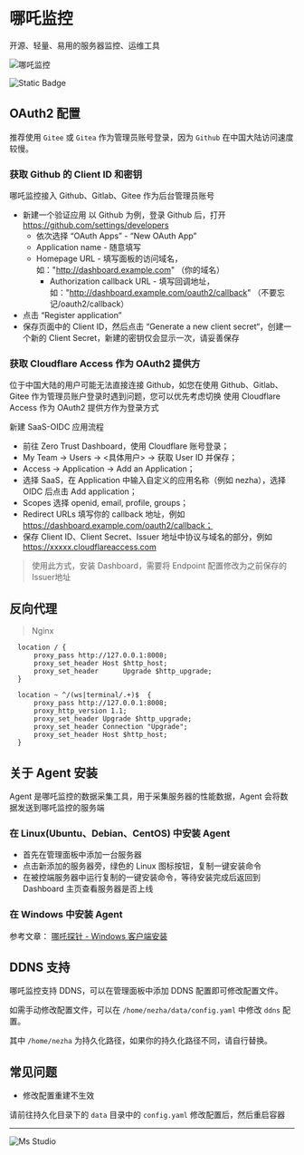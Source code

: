 # 哪吒监控

开源、轻量、易用的服务器监控、运维工具

![哪吒监控](https://file.lifebus.top/imgs/nezha_logo.svg)

![Static Badge](https://img.shields.io/badge/%E6%96%B0%E7%96%86%E8%90%8C%E6%A3%AE%E8%BD%AF%E4%BB%B6%E5%BC%80%E5%8F%91%E5%B7%A5%E4%BD%9C%E5%AE%A4-%E6%8F%90%E4%BE%9B%E6%8A%80%E6%9C%AF%E6%94%AF%E6%8C%81-blue)

## OAuth2 配置

推荐使用 `Gitee` 或 `Gitea` 作为管理员账号登录，因为 `Github` 在中国大陆访问速度较慢。

### 获取 Github 的 Client ID 和密钥

哪吒监控接入 Github、Gitlab、Gitee 作为后台管理员账号

+ 新建一个验证应用
  以 Github 为例，登录 Github 后，打开 https://github.com/settings/developers
    + 依次选择 “OAuth Apps” - “New OAuth App”
    + Application name - 随意填写
    + Homepage URL - 填写面板的访问域名，如："http://dashboard.example.com" （你的域名）
        + Authorization callback URL - 填写回调地址，如："http://dashboard.example.com/oauth2/callback"
          （不要忘记/oauth2/callback）
+ 点击 “Register application”
+ 保存页面中的 Client ID，然后点击 “Generate a new client secret“，创建一个新的 Client Secret，新建的密钥仅会显示一次，请妥善保存

### 获取 Cloudflare Access 作为 OAuth2 提供方

位于中国大陆的用户可能无法直接连接 Github，如您在使用 Github、Gitlab、Gitee 作为管理员账户登录时遇到问题，您可以优先考虑切换
使用 Cloudflare Access 作为 OAuth2 提供方作为登录方式

新建 SaaS-OIDC 应用流程

+ 前往 Zero Trust Dashboard，使用 Cloudflare 账号登录；
+ My Team -> Users -> <具体用户> -> 获取 User ID 并保存；
+ Access -> Application -> Add an Application；
+ 选择 SaaS，在 Application 中输入自定义的应用名称（例如 nezha），选择 OIDC 后点击 Add application；
+ Scopes 选择 openid, email, profile, groups；
+ Redirect URLs 填写你的 callback 地址，例如 https://dashboard.example.com/oauth2/callback；
+ 保存 Client ID、Client Secret、Issuer 地址中协议与域名的部分，例如 https://xxxxx.cloudflareaccess.com

> 使用此方式，安装 Dashboard，需要将 Endpoint 配置修改为之前保存的Issuer地址

## 反向代理

> Nginx

```nginx
  location / {
      proxy_pass http://127.0.0.1:8008;
      proxy_set_header Host $http_host;
      proxy_set_header      Upgrade $http_upgrade;
  }
  
  location ~ ^/(ws|terminal/.+)$  {
      proxy_pass http://127.0.0.1:8008;
      proxy_http_version 1.1;
      proxy_set_header Upgrade $http_upgrade;
      proxy_set_header Connection "Upgrade";
      proxy_set_header Host $http_host;
  }
```

## 关于 Agent 安装

Agent 是哪吒监控的数据采集工具，用于采集服务器的性能数据，Agent 会将数据发送到哪吒监控的服务端

### 在 Linux(Ubuntu、Debian、CentOS) 中安装 Agent

+ 首先在管理面板中添加一台服务器
+ 点击新添加的服务器旁，绿色的 Linux 图标按钮，复制一键安装命令
+ 在被控端服务器中运行复制的一键安装命令，等待安装完成后返回到 Dashboard 主页查看服务器是否上线

### 在 Windows 中安装 Agent

参考文章： [哪吒探针 - Windows 客户端安装](https://nyko.me/2020/12/13/nezha-windows-client.html)

## DDNS 支持

哪吒监控支持 DDNS，可以在管理面板中添加 DDNS 配置即可修改配置文件。

如需手动修改配置文件，可以在 `/home/nezha/data/config.yaml` 中修改 `ddns` 配置。

其中 `/home/nezha` 为持久化路径，如果你的持久化路径不同，请自行替换。

## 常见问题

+ 修改配置重建不生效

请前往持久化目录下的 `data` 目录中的 `config.yaml` 修改配置后，然后重启容器

---

![Ms Studio](https://file.lifebus.top/imgs/ms_blank_001.png)
